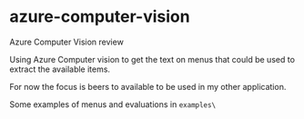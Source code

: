 # azure-computer-vision
Azure Computer Vision review

Using Azure Computer vision to get the text on menus that could be used to extract the available items.

For now the focus is beers to available to be used in my other application.

Some examples of menus and evaluations in `examples\`